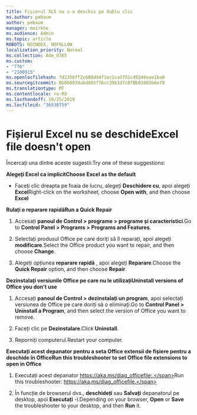 ```yaml
---
title: Fișierul XLS nu s-a deschis pe dublu clic
ms.author: pebaum
author: pebaum
manager: mnirkhe
ms.audience: Admin
ms.topic: article
ROBOTS: NOINDEX, NOFOLLOW
localization_priority: Normal
ms.collection: Adm_O365
ms.custom:
- "776"
- "2100015"
ms.openlocfilehash: 7d2356ff2c688dd4f1ec1ca3751c45246eae1ba0
ms.sourcegitcommit: 0b06093dabd685f76cc39b1d7c0f8b03883b6e79
ms.translationtype: MT
ms.contentlocale: ro-RO
ms.lasthandoff: 10/25/2019
ms.locfileid: "36530759"
---
```

# <a name="excel-file-doesnt-open"></a><span data-ttu-id="c6ef7-102">Fișierul Excel nu se deschide</span><span class="sxs-lookup"><span data-stu-id="c6ef7-102">Excel file doesn't open</span></span>

<span data-ttu-id="c6ef7-103">Încercați una dintre aceste sugestii:</span><span class="sxs-lookup"><span data-stu-id="c6ef7-103">Try one of these suggestions:</span></span>

<span data-ttu-id="c6ef7-104">**Alegeți Excel ca implicit**</span><span class="sxs-lookup"><span data-stu-id="c6ef7-104">**Choose Excel as the default**</span></span>

* <span data-ttu-id="c6ef7-105">Faceți clic dreapta pe foaia de lucru, alegeți **Deschidere cu**, apoi alegeți **Excel**</span><span class="sxs-lookup"><span data-stu-id="c6ef7-105">Right-click on the worksheet, choose **Open with**, and then choose **Excel**</span></span>

<span data-ttu-id="c6ef7-106">**Rulați o reparare rapidă**</span><span class="sxs-lookup"><span data-stu-id="c6ef7-106">**Run a Quick Repair**</span></span>

1. <span data-ttu-id="c6ef7-107">Accesați **panoul de Control > programe > programe și caracteristici**.</span><span class="sxs-lookup"><span data-stu-id="c6ef7-107">Go to **Control Panel > Programs > Programs and Features**.</span></span>

2. <span data-ttu-id="c6ef7-108">Selectați produsul Office pe care doriți să îl reparați, apoi alegeți **modificare**.</span><span class="sxs-lookup"><span data-stu-id="c6ef7-108">Select the Office product you want to repair, and then choose **Change**.</span></span>

3. <span data-ttu-id="c6ef7-109">Alegeți opțiunea **reparare rapidă** , apoi alegeți **Reparare**.</span><span class="sxs-lookup"><span data-stu-id="c6ef7-109">Choose the **Quick Repair** option, and then choose **Repair**.</span></span>

<span data-ttu-id="c6ef7-110">**Dezinstalați versiunile Office pe care nu le utilizați**</span><span class="sxs-lookup"><span data-stu-id="c6ef7-110">**Uninstall versions of Office you don't use**</span></span>

1. <span data-ttu-id="c6ef7-111">Accesați **panoul de Control > dezinstalați un program**, apoi selectați versiunea de Office pe care doriți să o eliminați.</span><span class="sxs-lookup"><span data-stu-id="c6ef7-111">Go to **Control Panel > Uninstall a Program**, and then select the version of Office you want to remove.</span></span>

2. <span data-ttu-id="c6ef7-112">Faceți clic pe **Dezinstalare**.</span><span class="sxs-lookup"><span data-stu-id="c6ef7-112">Click **Uninstall**.</span></span>

3. <span data-ttu-id="c6ef7-113">Reporniți computerul.</span><span class="sxs-lookup"><span data-stu-id="c6ef7-113">Restart your computer.</span></span>

<span data-ttu-id="c6ef7-114">**Executați acest depanator pentru a seta Office extensii de fișiere pentru a deschide în Office**</span><span class="sxs-lookup"><span data-stu-id="c6ef7-114">**Run this troubleshooter to set Office file extensions to open in Office**</span></span>

1. <span data-ttu-id="c6ef7-115">Executați acest depanator https://aka.ms/diag_officefile:.</span><span class="sxs-lookup"><span data-stu-id="c6ef7-115">Run this troubleshooter: https://aka.ms/diag_officefile.</span></span>

2. <span data-ttu-id="c6ef7-116">În funcție de browserul dvs., **deschideți** sau **Salvați** depanatorul pe desktop, apoi **Executați** -l.</span><span class="sxs-lookup"><span data-stu-id="c6ef7-116">Depending on your browser, **Open** or **Save** the troubleshooter to your desktop, and then **Run** it.</span></span>
